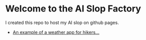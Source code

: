 # Welcome to the AI Slop Factory

I created this repo to host my AI slop on github pages. 

* [An example of a weather app for hikers...](trek-weather.html)
